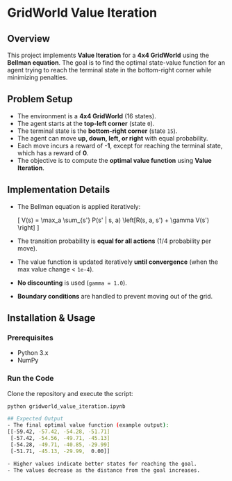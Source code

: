 # GridWorld Value Iteration

## Overview
This project implements **Value Iteration** for a **4x4 GridWorld** using the **Bellman equation**. The goal is to find the optimal state-value function for an agent trying to reach the terminal state in the bottom-right corner while minimizing penalties.

## Problem Setup
- The environment is a **4x4 GridWorld** (16 states).
- The agent starts at the **top-left corner** (state `0`).
- The terminal state is the **bottom-right corner** (state `15`).
- The agent can move **up, down, left, or right** with equal probability.
- Each move incurs a reward of **-1**, except for reaching the terminal state, which has a reward of **0**.
- The objective is to compute the **optimal value function** using **Value Iteration**.

## Implementation Details
- The Bellman equation is applied iteratively:

  \[
  V(s) = \max_a \sum_{s'} P(s' | s, a) \left[R(s, a, s') + \gamma V(s') \right]
  \]

- The transition probability is **equal for all actions** (1/4 probability per move).
- The value function is updated iteratively **until convergence** (when the max value change < `1e-4`).
- **No discounting** is used (`gamma = 1.0`).
- **Boundary conditions** are handled to prevent moving out of the grid.

## Installation & Usage
### Prerequisites
- Python 3.x
- NumPy

### Run the Code
Clone the repository and execute the script:
```bash
python gridworld_value_iteration.ipynb

## Expected Output
- The final optimal value function (example output):
[[-59.42, -57.42, -54.28, -51.71]
 [-57.42, -54.56, -49.71, -45.13]
 [-54.28, -49.71, -40.85, -29.99]
 [-51.71, -45.13, -29.99,  0.00]]

- Higher values indicate better states for reaching the goal.
- The values decrease as the distance from the goal increases.
